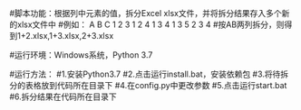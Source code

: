 #脚本功能：根据列中元素的值，拆分Excel xlsx文件，并将拆分结果存入多个新的xlsx文件中
#例如：
  A B C
  1 2 3
  1 2 4
  1 3 4
  1 3 5
  2 3 4
#按AB两列拆分，则得到1+2.xlsx,1+3.xlsx,2+3.xlsx

#运行环境：Windows系统，Python 3.7

#运行方法：
#1.安装Python3.7
#2.点击运行install.bat，安装依赖包
#3.将待拆分的表格放到代码所在目录下
#4.在config.py中更改参数
#5.点击运行start.bat
#6.拆分结果在代码所在目录下
